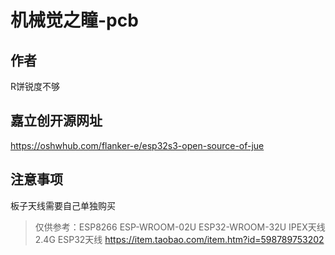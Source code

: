 # 机械觉之瞳-pcb
## 作者
R饼锐度不够

## 嘉立创开源网址
https://oshwhub.com/flanker-e/esp32s3-open-source-of-jue

## 注意事项
板子天线需要自己单独购买

> 仅供参考：ESP8266 ESP-WROOM-02U ESP32-WROOM-32U IPEX天线2.4G ESP32天线 https://item.taobao.com/item.htm?id=598789753202